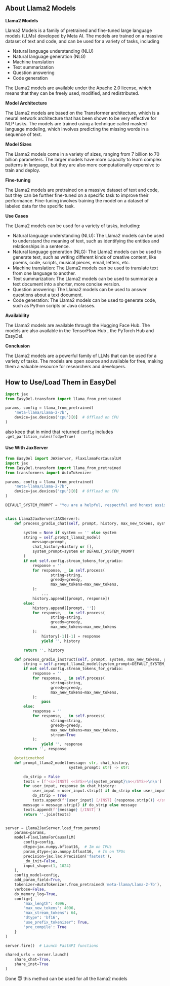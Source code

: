 ## About Llama2 Models

**Llama2 Models**

Llama2 Models is a family of pretrained and fine-tuned large language models (LLMs) developed by Meta AI. The models are
trained on a massive dataset of text and code, and can be used for a variety of tasks, including

* Natural language understanding (NLU)
* Natural language generation (NLG)
* Machine translation
* Text summarization
* Question answering
* Code generation

The Llama2 models are available under the Apache 2.0 license, which means that they can be freely used, modified, and
redistributed.

**Model Architecture**

The Llama2 models are based on the Transformer architecture, which is a neural network architecture that has been shown
to be very effective for NLP tasks. The models are trained using a technique called masked language modeling, which
involves predicting the missing words in a sequence of text.

**Model Sizes**

The Llama2 models come in a variety of sizes, ranging from 7 billion to 70 billion parameters. The larger models have
more capacity to learn complex patterns in language, but they are also more computationally expensive to train and
deploy.

**Fine-tuning**

The Llama2 models are pretrained on a massive dataset of text and code, but they can be further fine-tuned on a specific
task to improve their performance. Fine-tuning involves training the model on a dataset of labeled data for the specific
task.

**Use Cases**

The Llama2 models can be used for a variety of tasks, including:

* Natural language understanding (NLU): The Llama2 models can be used to understand the meaning of text, such as
  identifying the entities and relationships in a sentence.
* Natural language generation (NLG): The Llama2 models can be used to generate text, such as writing different kinds of
  creative content, like poems, code, scripts, musical pieces, email, letters, etc.
* Machine translation: The Llama2 models can be used to translate text from one language to another.
* Text summarization: The Llama2 models can be used to summarize a text document into a shorter, more concise version.
* Question answering: The Llama2 models can be used to answer questions about a text document.
* Code generation: The Llama2 models can be used to generate code, such as Python scripts or Java classes.

**Availability**

The Llama2 models are available through the Hugging Face Hub. The models are also available in the TensorFlow Hub , the
PyTorch Hub and EasyDel.

**Conclusion**

The Llama2 models are a powerful family of LLMs that can be used for a variety of tasks. The models are open source and
available for free, making them a valuable resource for researchers and developers.

## How to Use/Load Them in EasyDel

```python
import jax
from EasyDel.transform import llama_from_pretrained

params, config = llama_from_pretrained(
    'meta-llama/Llama-2-7b',
    device=jax.devices('cpu')[0]  # Offload on CPU
)
```

also keep that in mind that returned `config` includes `.get_partition_rules(fsdp=True)`

#### Use With JaxServer

```python
from EasyDel import JAXServer, FlaxLlamaForCausalLM
import jax
from EasyDel.transform import llama_from_pretrained
from transformers import AutoTokenizer

params, config = llama_from_pretrained(
    'meta-llama/Llama-2-7b',
    device=jax.devices('cpu')[0]  # Offload on CPU
)

DEFAULT_SYSTEM_PROMPT = "You are a helpful, respectful and honest assistant and act as wanted"


class Llama2JaxServer(JAXServer):
    def process_gradio_chat(self, prompt, history, max_new_tokens, system, greedy):

        system = None if system == '' else system
        string = self.prompt_llama2_model(
            message=prompt,
            chat_history=history or [],
            system_prompt=system or DEFAULT_SYSTEM_PROMPT
        )
        if not self.config.stream_tokens_for_gradio:
            response = ''
            for response, _ in self.process(
                    string=string,
                    greedy=greedy,
                    max_new_tokens=max_new_tokens,
            ):
                ...
            history.append([prompt, response])
        else:
            history.append([prompt, ''])
            for response, _ in self.process(
                    string=string,
                    greedy=greedy,
                    max_new_tokens=max_new_tokens
            ):
                history[-1][-1] = response
                yield '', history

        return '', history

    def process_gradio_instruct(self, prompt, system, max_new_tokens, greedy):
        string = self.prompt_llama2_model(system_prompt=DEFAULT_SYSTEM_PROMPT, message=prompt, chat_history=[])
        if not self.config.stream_tokens_for_gradio:
            response = ''
            for response, _ in self.process(
                    string=string,
                    greedy=greedy,
                    max_new_tokens=max_new_tokens,
            ):
                pass
        else:
            response = ''
            for response, _ in self.process(
                    string=string,
                    greedy=greedy,
                    max_new_tokens=max_new_tokens,
                    stream=True
            ):
                yield '', response
        return '', response

    @staticmethod
    def prompt_llama2_model(message: str, chat_history,
                            system_prompt: str) -> str:

        do_strip = False
        texts = [f'<s>[INST] <<SYS>>\n{system_prompt}\n<</SYS>>\n\n']
        for user_input, response in chat_history:
            user_input = user_input.strip() if do_strip else user_input
            do_strip = True
            texts.append(f'{user_input} [/INST] {response.strip()} </s><s>[INST] ')
        message = message.strip() if do_strip else message
        texts.append(f'{message} [/INST]')
        return ''.join(texts)


server = Llama2JaxServer.load_from_params(
    params=params,
    model=FlaxLlamaForCausalLM(
        config=config,
        dtype=jax.numpy.bfloat16,  # Im on TPUs
        param_dtype=jax.numpy.bfloat16,  # Im on TPUs
        precision=jax.lax.Precision('fastest'),
        _do_init=False,
        input_shape=(1, 1024)
    ),
    config_model=config,
    add_param_field=True,
    tokenizer=AutoTokenizer.from_pretrained('meta-llama/Llama-2-7b'),
    verbose=False,
    do_memory_log=True,
    config={
        "max_length": 4096,
        "max_new_tokens": 4096,
        "max_stream_tokens": 64,
        "dtype": 'bf16',
        "use_prefix_tokenizer": True,
        'pre_compile': True
    }
)

server.fire()  # Launch FastAPI functions

shared_urls = server.launch(
    share_chat=True,
    share_inst=True
)
```

Done 😇 this method can be used for all the llama2 models